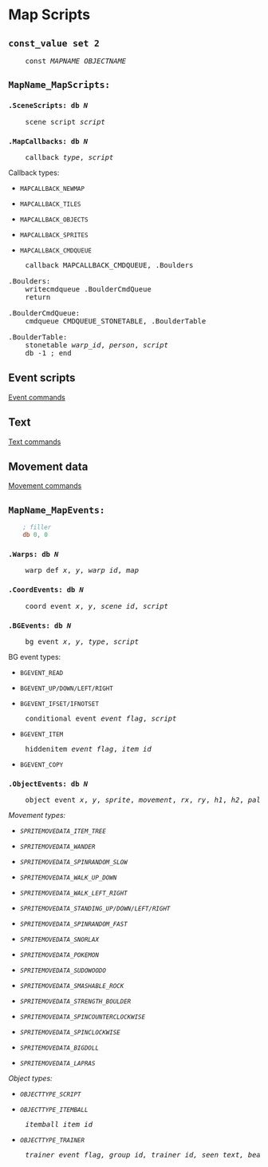 # Map Scripts


## <code>const_value set 2</code>

<pre>
	const <i>MAPNAME</i>_<i>OBJECTNAME</i>
</pre>


## <code>MapName_MapScripts:</code>


### <code>.SceneScripts: db <i>N</i></code>

<pre>
	scene_script <i>script</i>
</pre>


### <code>.MapCallbacks: db <i>N</i></code>

<pre>
	callback <i>type</i>, <i>script</i>
</pre>

Callback types:

- `MAPCALLBACK_NEWMAP`

- `MAPCALLBACK_TILES`

- `MAPCALLBACK_OBJECTS`

- `MAPCALLBACK_SPRITES`

- `MAPCALLBACK_CMDQUEUE`

<pre>
	callback MAPCALLBACK_CMDQUEUE, .Boulders

.Boulders:
	writecmdqueue .BoulderCmdQueue
	return

.BoulderCmdQueue:
	cmdqueue CMDQUEUE_STONETABLE, .BoulderTable

.BoulderTable:
	stonetable <i>warp_id</i>, <i>person</i>, <i>script</i>
	db -1 ; end
</pre>


## Event scripts

[Event commands](event_commands.md)


## Text

[Text commands](text_commands.md)


## Movement data

[Movement commands](movement_commands.md)


## <code>MapName_MapEvents:</code>

```asm
	; filler
	db 0, 0
```


### <code>.Warps: db <i>N</i></code>

<pre>
	warp_def <i>x</i>, <i>y</i>, <i>warp_id</i>, <i>map</i>
</pre>


### <code>.CoordEvents: db <i>N</i></code>

<pre>
	coord_event <i>x</i>, <i>y</i>, <i>scene_id</i>, <i>script</i>
</pre>


### <code>.BGEvents: db <i>N</i></code>

<pre>
	bg_event <i>x</i>, <i>y</i>, <i>type</i>, <i>script</i>
</pre>

BG event types:

- `BGEVENT_READ`

- `BGEVENT_UP/DOWN/LEFT/RIGHT`

- `BGEVENT_IFSET/IFNOTSET`

<pre>
	conditional_event <i>event_flag</i>, <i>script</i>
</pre>

- `BGEVENT_ITEM`

<pre>
	hiddenitem <i>event_flag</i>, <i>item_id</i>
</pre>

- `BGEVENT_COPY`

### <code>.ObjectEvents: db <i>N</i></code>

<pre>
	object_event <i>x</i>, <i>y</i>, <i>sprite</i>, <i>movement</i>, <i>rx</i>, <i>ry</i>, <i>h1</i>, <i>h2</i>, <i>palette</i>, <i>type</i>, <i>range</i>, <i>script</i>, <i>event_flag<i>
</pre>

Movement types:

- `SPRITEMOVEDATA_ITEM_TREE`

- `SPRITEMOVEDATA_WANDER`

- `SPRITEMOVEDATA_SPINRANDOM_SLOW`

- `SPRITEMOVEDATA_WALK_UP_DOWN`

- `SPRITEMOVEDATA_WALK_LEFT_RIGHT`

- `SPRITEMOVEDATA_STANDING_UP/DOWN/LEFT/RIGHT`

- `SPRITEMOVEDATA_SPINRANDOM_FAST`

- `SPRITEMOVEDATA_SNORLAX`

- `SPRITEMOVEDATA_POKEMON`

- `SPRITEMOVEDATA_SUDOWOODO`

- `SPRITEMOVEDATA_SMASHABLE_ROCK`

- `SPRITEMOVEDATA_STRENGTH_BOULDER`

- `SPRITEMOVEDATA_SPINCOUNTERCLOCKWISE`

- `SPRITEMOVEDATA_SPINCLOCKWISE`

- `SPRITEMOVEDATA_BIGDOLL`

- `SPRITEMOVEDATA_LAPRAS`

Object types:

- `OBJECTTYPE_SCRIPT`

- `OBJECTTYPE_ITEMBALL`

<pre>
	itemball <i>item_id</i>
</pre>

- `OBJECTTYPE_TRAINER`

<pre>
	trainer <i>event_flag</i>, <i>group_id</i>, <i>trainer_id</i>, <i>seen_text</i>, <i>beaten_text</i>, <i>loss_text</i>, <i>script</i>
</pre>
